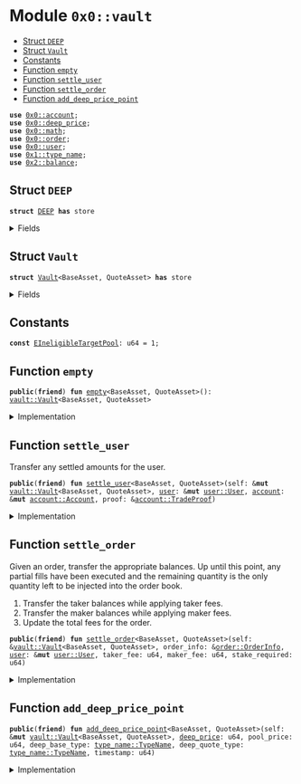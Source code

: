 
<a name="0x0_vault"></a>

# Module `0x0::vault`



-  [Struct `DEEP`](#0x0_vault_DEEP)
-  [Struct `Vault`](#0x0_vault_Vault)
-  [Constants](#@Constants_0)
-  [Function `empty`](#0x0_vault_empty)
-  [Function `settle_user`](#0x0_vault_settle_user)
-  [Function `settle_order`](#0x0_vault_settle_order)
-  [Function `add_deep_price_point`](#0x0_vault_add_deep_price_point)


<pre><code><b>use</b> <a href="account.md#0x0_account">0x0::account</a>;
<b>use</b> <a href="deep_price.md#0x0_deep_price">0x0::deep_price</a>;
<b>use</b> <a href="math.md#0x0_math">0x0::math</a>;
<b>use</b> <a href="order.md#0x0_order">0x0::order</a>;
<b>use</b> <a href="user.md#0x0_user">0x0::user</a>;
<b>use</b> <a href="dependencies/move-stdlib/type_name.md#0x1_type_name">0x1::type_name</a>;
<b>use</b> <a href="dependencies/sui-framework/balance.md#0x2_balance">0x2::balance</a>;
</code></pre>



<a name="0x0_vault_DEEP"></a>

## Struct `DEEP`



<pre><code><b>struct</b> <a href="vault.md#0x0_vault_DEEP">DEEP</a> <b>has</b> store
</code></pre>



<details>
<summary>Fields</summary>


<dl>
<dt>
<code>dummy_field: bool</code>
</dt>
<dd>

</dd>
</dl>


</details>

<a name="0x0_vault_Vault"></a>

## Struct `Vault`



<pre><code><b>struct</b> <a href="vault.md#0x0_vault_Vault">Vault</a>&lt;BaseAsset, QuoteAsset&gt; <b>has</b> store
</code></pre>



<details>
<summary>Fields</summary>


<dl>
<dt>
<code>base_balance: <a href="dependencies/sui-framework/balance.md#0x2_balance_Balance">balance::Balance</a>&lt;BaseAsset&gt;</code>
</dt>
<dd>

</dd>
<dt>
<code>quote_balance: <a href="dependencies/sui-framework/balance.md#0x2_balance_Balance">balance::Balance</a>&lt;QuoteAsset&gt;</code>
</dt>
<dd>

</dd>
<dt>
<code>deep_balance: <a href="dependencies/sui-framework/balance.md#0x2_balance_Balance">balance::Balance</a>&lt;<a href="vault.md#0x0_vault_DEEP">vault::DEEP</a>&gt;</code>
</dt>
<dd>

</dd>
<dt>
<code><a href="deep_price.md#0x0_deep_price">deep_price</a>: <a href="deep_price.md#0x0_deep_price_DeepPrice">deep_price::DeepPrice</a></code>
</dt>
<dd>

</dd>
</dl>


</details>

<a name="@Constants_0"></a>

## Constants


<a name="0x0_vault_EIneligibleTargetPool"></a>



<pre><code><b>const</b> <a href="vault.md#0x0_vault_EIneligibleTargetPool">EIneligibleTargetPool</a>: u64 = 1;
</code></pre>



<a name="0x0_vault_empty"></a>

## Function `empty`



<pre><code><b>public</b>(<b>friend</b>) <b>fun</b> <a href="vault.md#0x0_vault_empty">empty</a>&lt;BaseAsset, QuoteAsset&gt;(): <a href="vault.md#0x0_vault_Vault">vault::Vault</a>&lt;BaseAsset, QuoteAsset&gt;
</code></pre>



<details>
<summary>Implementation</summary>


<pre><code><b>public</b>(package) <b>fun</b> <a href="vault.md#0x0_vault_empty">empty</a>&lt;BaseAsset, QuoteAsset&gt;(): <a href="vault.md#0x0_vault_Vault">Vault</a>&lt;BaseAsset, QuoteAsset&gt; {
    <a href="vault.md#0x0_vault_Vault">Vault</a> {
        base_balance: <a href="dependencies/sui-framework/balance.md#0x2_balance_zero">balance::zero</a>(),
        quote_balance: <a href="dependencies/sui-framework/balance.md#0x2_balance_zero">balance::zero</a>(),
        deep_balance: <a href="dependencies/sui-framework/balance.md#0x2_balance_zero">balance::zero</a>(),
        <a href="deep_price.md#0x0_deep_price">deep_price</a>: <a href="deep_price.md#0x0_deep_price_empty">deep_price::empty</a>(),
    }
}
</code></pre>



</details>

<a name="0x0_vault_settle_user"></a>

## Function `settle_user`

Transfer any settled amounts for the user.


<pre><code><b>public</b>(<b>friend</b>) <b>fun</b> <a href="vault.md#0x0_vault_settle_user">settle_user</a>&lt;BaseAsset, QuoteAsset&gt;(self: &<b>mut</b> <a href="vault.md#0x0_vault_Vault">vault::Vault</a>&lt;BaseAsset, QuoteAsset&gt;, <a href="user.md#0x0_user">user</a>: &<b>mut</b> <a href="user.md#0x0_user_User">user::User</a>, <a href="account.md#0x0_account">account</a>: &<b>mut</b> <a href="account.md#0x0_account_Account">account::Account</a>, proof: &<a href="account.md#0x0_account_TradeProof">account::TradeProof</a>)
</code></pre>



<details>
<summary>Implementation</summary>


<pre><code><b>public</b>(package) <b>fun</b> <a href="vault.md#0x0_vault_settle_user">settle_user</a>&lt;BaseAsset, QuoteAsset&gt;(
    self: &<b>mut</b> <a href="vault.md#0x0_vault_Vault">Vault</a>&lt;BaseAsset, QuoteAsset&gt;,
    <a href="user.md#0x0_user">user</a>: &<b>mut</b> User,
    <a href="account.md#0x0_account">account</a>: &<b>mut</b> Account,
    proof: &TradeProof,
) {
    <b>let</b> (base_out, quote_out, deep_out, base_in, quote_in, deep_in) = <a href="user.md#0x0_user">user</a>.settle();
    <b>if</b> (base_out &gt; base_in) {
        <b>let</b> <a href="dependencies/sui-framework/balance.md#0x2_balance">balance</a> = self.base_balance.split(base_out - base_in);
        <a href="account.md#0x0_account">account</a>.deposit_with_proof(proof, <a href="dependencies/sui-framework/balance.md#0x2_balance">balance</a>);
    };
    <b>if</b> (quote_out &gt; quote_in) {
        <b>let</b> <a href="dependencies/sui-framework/balance.md#0x2_balance">balance</a> = self.quote_balance.split(quote_out - quote_in);
        <a href="account.md#0x0_account">account</a>.deposit_with_proof(proof, <a href="dependencies/sui-framework/balance.md#0x2_balance">balance</a>);
    };
    <b>if</b> (deep_out &gt; deep_in) {
        <b>let</b> <a href="dependencies/sui-framework/balance.md#0x2_balance">balance</a> = self.deep_balance.split(deep_out - deep_in);
        <a href="account.md#0x0_account">account</a>.deposit_with_proof(proof, <a href="dependencies/sui-framework/balance.md#0x2_balance">balance</a>);
    };
    <b>if</b> (base_in &gt; base_out) {
        <b>let</b> <a href="dependencies/sui-framework/balance.md#0x2_balance">balance</a> = <a href="account.md#0x0_account">account</a>.withdraw_with_proof(proof, base_in - base_out, <b>false</b>);
        self.base_balance.join(<a href="dependencies/sui-framework/balance.md#0x2_balance">balance</a>);
    };
    <b>if</b> (quote_in &gt; quote_out) {
        <b>let</b> <a href="dependencies/sui-framework/balance.md#0x2_balance">balance</a> = <a href="account.md#0x0_account">account</a>.withdraw_with_proof(proof, quote_in - quote_out, <b>false</b>);
        self.quote_balance.join(<a href="dependencies/sui-framework/balance.md#0x2_balance">balance</a>);
    };
    <b>if</b> (deep_in &gt; deep_out) {
        <b>let</b> <a href="dependencies/sui-framework/balance.md#0x2_balance">balance</a> = <a href="account.md#0x0_account">account</a>.withdraw_with_proof(proof, deep_in - deep_out, <b>false</b>);
        self.deep_balance.join(<a href="dependencies/sui-framework/balance.md#0x2_balance">balance</a>);
    };
}
</code></pre>



</details>

<a name="0x0_vault_settle_order"></a>

## Function `settle_order`

Given an order, transfer the appropriate balances. Up until this point, any partial fills have been executed
and the remaining quantity is the only quantity left to be injected into the order book.
1. Transfer the taker balances while applying taker fees.
2. Transfer the maker balances while applying maker fees.
3. Update the total fees for the order.


<pre><code><b>public</b>(<b>friend</b>) <b>fun</b> <a href="vault.md#0x0_vault_settle_order">settle_order</a>&lt;BaseAsset, QuoteAsset&gt;(self: &<a href="vault.md#0x0_vault_Vault">vault::Vault</a>&lt;BaseAsset, QuoteAsset&gt;, order_info: &<a href="order.md#0x0_order_OrderInfo">order::OrderInfo</a>, <a href="user.md#0x0_user">user</a>: &<b>mut</b> <a href="user.md#0x0_user_User">user::User</a>, taker_fee: u64, maker_fee: u64, stake_required: u64)
</code></pre>



<details>
<summary>Implementation</summary>


<pre><code><b>public</b>(package) <b>fun</b> <a href="vault.md#0x0_vault_settle_order">settle_order</a>&lt;BaseAsset, QuoteAsset&gt;(
    self: &<a href="vault.md#0x0_vault_Vault">Vault</a>&lt;BaseAsset, QuoteAsset&gt;,
    order_info: &OrderInfo,
    <a href="user.md#0x0_user">user</a>: &<b>mut</b> User,
    taker_fee: u64,
    maker_fee: u64,
    stake_required: u64,
) {
    <b>let</b> (<b>mut</b> base_in, <b>mut</b> base_out) = (0, 0);
    <b>let</b> (<b>mut</b> quote_in, <b>mut</b> quote_out) = (0, 0);
    <b>let</b> <b>mut</b> deep_in = 0;
    <b>let</b> (base_conversion_rate, _) = self.<a href="deep_price.md#0x0_deep_price">deep_price</a>.conversion_rates();
    <b>let</b> volume_in_deep = <a href="math.md#0x0_math_mul">math::mul</a>(<a href="user.md#0x0_user">user</a>.taker_volume(), base_conversion_rate);
    <b>let</b> taker_fee = <b>if</b> (<a href="user.md#0x0_user">user</a>.active_stake() &gt;= stake_required && volume_in_deep &gt;= stake_required) {
        taker_fee / 2
    } <b>else</b> {
        taker_fee
    };
    <b>let</b> executed_quantity = order_info.executed_quantity();
    <b>let</b> remaining_quantity = order_info.remaining_quantity();
    <b>let</b> cumulative_quote_quantity = order_info.cumulative_quote_quantity();

    // Calculate the taker balances. These are derived from executed quantity.
    <b>let</b> (base_fee, quote_fee, deep_fee) = <b>if</b> (order_info.is_bid()) {
        self.<a href="deep_price.md#0x0_deep_price">deep_price</a>.calculate_fees(taker_fee, 0, cumulative_quote_quantity)
    } <b>else</b> {
        self.<a href="deep_price.md#0x0_deep_price">deep_price</a>.calculate_fees(taker_fee, executed_quantity, 0)
    };
    deep_in = deep_in + deep_fee;
    <b>if</b> (order_info.is_bid()) {
        quote_in = quote_in + cumulative_quote_quantity + quote_fee;
        base_out = base_out + executed_quantity;
    } <b>else</b> {
        base_in = base_in + executed_quantity + base_fee;
        quote_out = quote_out + cumulative_quote_quantity;
    };

    // Calculate the maker balances. These are derived from the remaining quantity.
    <b>let</b> (base_fee, quote_fee, deep_fee) = <b>if</b> (order_info.is_bid()) {
        self.<a href="deep_price.md#0x0_deep_price">deep_price</a>.calculate_fees(maker_fee, 0, <a href="math.md#0x0_math_mul">math::mul</a>(remaining_quantity, order_info.price()))
    } <b>else</b> {
        self.<a href="deep_price.md#0x0_deep_price">deep_price</a>.calculate_fees(maker_fee, remaining_quantity, 0)
    };
    deep_in = deep_in + deep_fee;
    <b>if</b> (order_info.is_bid()) {
        quote_in = quote_in + <a href="math.md#0x0_math_mul">math::mul</a>(remaining_quantity, order_info.price()) + quote_fee;
    } <b>else</b> {
        base_in = base_in + remaining_quantity + base_fee;
    };

    <a href="user.md#0x0_user">user</a>.add_settled_amounts(base_out, quote_out, 0);
    <a href="user.md#0x0_user">user</a>.add_owed_amounts(base_in, quote_in, deep_in);
}
</code></pre>



</details>

<a name="0x0_vault_add_deep_price_point"></a>

## Function `add_deep_price_point`



<pre><code><b>public</b>(<b>friend</b>) <b>fun</b> <a href="vault.md#0x0_vault_add_deep_price_point">add_deep_price_point</a>&lt;BaseAsset, QuoteAsset&gt;(self: &<b>mut</b> <a href="vault.md#0x0_vault_Vault">vault::Vault</a>&lt;BaseAsset, QuoteAsset&gt;, <a href="deep_price.md#0x0_deep_price">deep_price</a>: u64, pool_price: u64, deep_base_type: <a href="dependencies/move-stdlib/type_name.md#0x1_type_name_TypeName">type_name::TypeName</a>, deep_quote_type: <a href="dependencies/move-stdlib/type_name.md#0x1_type_name_TypeName">type_name::TypeName</a>, timestamp: u64)
</code></pre>



<details>
<summary>Implementation</summary>


<pre><code><b>public</b>(package) <b>fun</b> <a href="vault.md#0x0_vault_add_deep_price_point">add_deep_price_point</a>&lt;BaseAsset, QuoteAsset&gt;(
    self: &<b>mut</b> <a href="vault.md#0x0_vault_Vault">Vault</a>&lt;BaseAsset, QuoteAsset&gt;,
    <a href="deep_price.md#0x0_deep_price">deep_price</a>: u64,
    pool_price: u64,
    deep_base_type: TypeName,
    deep_quote_type: TypeName,
    timestamp: u64,
) {
    <b>let</b> base_type = <a href="dependencies/move-stdlib/type_name.md#0x1_type_name_get">type_name::get</a>&lt;BaseAsset&gt;();
    <b>let</b> quote_type = <a href="dependencies/move-stdlib/type_name.md#0x1_type_name_get">type_name::get</a>&lt;QuoteAsset&gt;();
    <b>let</b> deep_type = <a href="dependencies/move-stdlib/type_name.md#0x1_type_name_get">type_name::get</a>&lt;<a href="vault.md#0x0_vault_DEEP">DEEP</a>&gt;();
    <b>if</b> (base_type == deep_type) {
        <b>return</b> self.<a href="deep_price.md#0x0_deep_price">deep_price</a>.add_price_point(1, pool_price, timestamp)
    };
    <b>if</b> (quote_type == deep_type) {
        <b>return</b> self.<a href="deep_price.md#0x0_deep_price">deep_price</a>.add_price_point(pool_price, 1, timestamp)
    };

    <b>assert</b>!((base_type == deep_base_type || base_type == deep_quote_type) ||
            (quote_type == deep_base_type || quote_type == deep_quote_type), <a href="vault.md#0x0_vault_EIneligibleTargetPool">EIneligibleTargetPool</a>);
    <b>assert</b>!(!(base_type == deep_base_type && quote_type == deep_quote_type), <a href="vault.md#0x0_vault_EIneligibleTargetPool">EIneligibleTargetPool</a>);

    <b>let</b> deep_per_base = <b>if</b> (base_type == deep_base_type) {
        <a href="deep_price.md#0x0_deep_price">deep_price</a>
    } <b>else</b> <b>if</b> (base_type == deep_quote_type) {
        <a href="math.md#0x0_math_div">math::div</a>(1, <a href="deep_price.md#0x0_deep_price">deep_price</a>)
    } <b>else</b> <b>if</b> (quote_type == deep_base_type) {
        <a href="math.md#0x0_math_mul">math::mul</a>(<a href="deep_price.md#0x0_deep_price">deep_price</a>, pool_price)
    } <b>else</b> {
        <a href="math.md#0x0_math_div">math::div</a>(<a href="deep_price.md#0x0_deep_price">deep_price</a>, pool_price)
    };
    <b>let</b> deep_per_quote = <a href="math.md#0x0_math_div">math::div</a>(deep_per_base, pool_price);

    self.<a href="deep_price.md#0x0_deep_price">deep_price</a>.add_price_point(deep_per_base, deep_per_quote, timestamp)
}
</code></pre>



</details>
